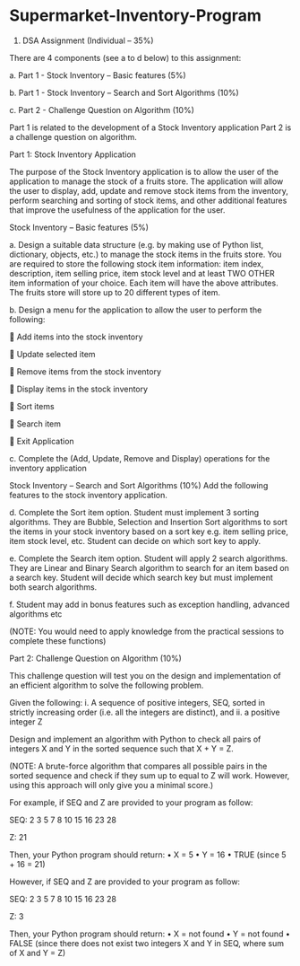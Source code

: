 # Supermarket-Inventory-Program

1.	DSA Assignment  (Individual – 35%)

There are 4 components (see a to d below) to this assignment: 

a.	Part 1 - Stock Inventory – Basic features (5%)

b.	Part 1 - Stock Inventory – Search and Sort Algorithms (10%)

c.	Part 2 - Challenge Question on Algorithm (10%)

Part 1 is related to the development of a Stock Inventory application
Part 2 is a challenge question on algorithm.

Part 1: Stock Inventory Application

The purpose of the Stock Inventory application is to allow the user of the application to manage the stock of a fruits store. The application will allow the user to display, add, update and remove stock items from the inventory, perform searching and sorting of stock items, and other additional features that improve the usefulness of the application for the user.

Stock Inventory – Basic features (5%)

a.	Design a suitable data structure (e.g. by making use of Python list, dictionary, objects, etc.) to manage the stock items in the fruits store. You are required to store the following stock item information: item index,  description, item selling price, item stock level and at least TWO OTHER item information of your choice. Each item will have the above attributes. The fruits store will store up to 20 different types of item.

b.	Design a menu for the application to allow the user to perform the following:

	Add items into the stock inventory

	Update selected item

	Remove items from the stock inventory

	Display items in the stock inventory

	Sort items

	Search item

	Exit Application

c.	Complete the (Add, Update, Remove and Display) operations for the inventory application

Stock Inventory – Search and Sort Algorithms (10%)
Add the following features to the stock inventory application.

d.	Complete the Sort item option. Student must implement 3 sorting algorithms. They are Bubble, Selection and Insertion Sort algorithms to sort the items in your stock inventory based on a sort key e.g. item selling price, item stock level, etc. Student can decide on which sort key to apply.

e.	Complete the Search item option. Student will apply 2 search algorithms. They are Linear and Binary Search algorithm to search for an item based on a search key. Student will decide which search key but must implement both search algorithms.

f.	Student may add in bonus features such as exception handling, advanced algorithms etc

(NOTE: You would need to apply knowledge from the practical sessions to complete these functions)

Part 2:  Challenge Question on Algorithm (10%)

This challenge question will test you on the design and implementation of an efficient algorithm to solve the following problem.

Given the following:
i.	A sequence of positive integers, SEQ,  sorted in strictly increasing order (i.e. all the integers are distinct), and
ii.	a positive integer Z

Design and implement an algorithm with Python to check all pairs of integers X and Y in the sorted sequence such that X + Y = Z.

(NOTE: A brute-force algorithm that compares all possible pairs in the sorted sequence and check if they sum up to equal to Z will work. However, using this approach will only give you a minimal score.)

For example, if SEQ and Z are provided to your program as follow:

SEQ:
2	3	5	7	8	10	15	16	23	28

Z: 21

Then, your Python program should return:
•	X = 5
•	Y = 16
•	TRUE (since 5 + 16 = 21)


However, if SEQ and Z are provided to your program as follow:

SEQ:
2	3	5	7	8	10	15	16	23	28

Z: 3

Then, your Python program should return:
•	X = not found
•	Y = not found
•	FALSE (since there does not exist two integers X and Y in SEQ, where  sum of X and Y = Z)

